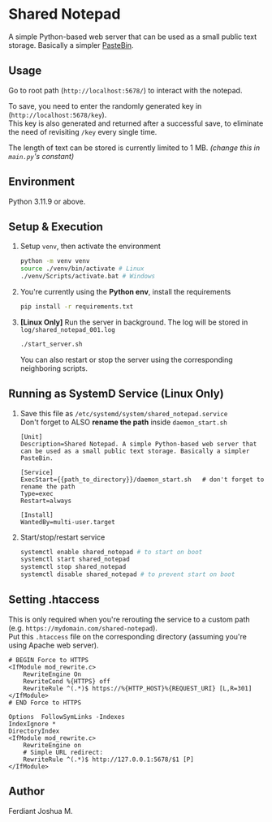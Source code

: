 # Shared Notepad

A simple Python-based web server that can be used as a small public text storage. Basically a simpler [PasteBin](https://pastebin.com).

## Usage

Go to root path (`http://localhost:5678/`) to interact with the notepad.

To save, you need to enter the randomly generated key in (`http://localhost:5678/key`).  
This key is also generated and returned after a successful save, to eliminate the need of revisiting `/key` every single time.

The length of text can be stored is currently limited to 1 MB. _(change this in `main.py`'s constant)_

## Environment

Python 3.11.9 or above.

## Setup & Execution

1. Setup `venv`, then activate the environment

    ```sh
    python -m venv venv
    source ./venv/bin/activate # Linux
    ./venv/Scripts/activate.bat # Windows
    ```

2. You're currently using the **Python env**, install the requirements

    ```sh
    pip install -r requirements.txt
    ```

3. **[Linux Only]** Run the server in background. The log will be stored in `log/shared_notepad_001.log`

    ```sh
    ./start_server.sh
    ```

    You can also restart or stop the server using the corresponding neighboring scripts.

## Running as SystemD Service (Linux Only)

1. Save this file as `/etc/systemd/system/shared_notepad.service`  
    Don't forget to ALSO **rename the path** inside `daemon_start.sh`

    ```text
    [Unit]
    Description=Shared Notepad. A simple Python-based web server that can be used as a small public text storage. Basically a simpler PasteBin.
    
    [Service]
    ExecStart={{path_to_directory}}/daemon_start.sh   # don't forget to rename the path
    Type=exec
    Restart=always

    [Install]
    WantedBy=multi-user.target
    ```

2. Start/stop/restart service

    ```sh
    systemctl enable shared_notepad # to start on boot
    systemctl start shared_notepad
    systemctl stop shared_notepad
    systemctl disable shared_notepad # to prevent start on boot
    ```

## Setting .htaccess

This is only required when you're rerouting the service to a custom path (e.g. `https://mydomain.com/shared-notepad`).  
Put this `.htaccess` file on the corresponding directory (assuming you're using Apache web server).

```text
# BEGIN Force to HTTPS
<IfModule mod_rewrite.c>
    RewriteEngine On
    RewriteCond %{HTTPS} off
    RewriteRule ^(.*)$ https://%{HTTP_HOST}%{REQUEST_URI} [L,R=301]
</IfModule>
# END Force to HTTPS

Options  FollowSymLinks -Indexes
IndexIgnore *
DirectoryIndex
<IfModule mod_rewrite.c>
    RewriteEngine on
    # Simple URL redirect:
    RewriteRule ^(.*)$ http://127.0.0.1:5678/$1 [P]
</IfModule>
```

## Author

Ferdiant Joshua M.
